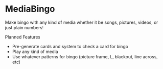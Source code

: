 # MediaBingo
Make bingo with any kind of media whether it be songs, pictures, videos, or just plain numbers!

Planned Features
- Pre-generate cards and system to check a card for bingo
- Play any kind of media
- Use whatever patterns for bingo (picture frame, L, blackout, line across, etc)
